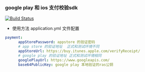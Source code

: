### google play 和 ios 支付校验sdk

[![Build Status](https://travis-ci.org/NormanGyllenhaal/spring-boot-payment-starter.svg?branch=master)](https://travis-ci.org/NormanGyllenhaal/spring-boot-payment-starter)

- 使用方法
application.yml 文件配置
```yaml
payment:
      appStorePassword: appstore 的验证密码
      # app store 的验证地址  正式和测试环境不同
      appStoreUrl: https://buy.itunes.apple.com/verifyReceipt/
      # google play 的验证地址 正式和测试环境相同
      googlePlayUrl: https://www.googleapis.com/
      base64PublicKey: google play 本地验证的ras公钥
```
  